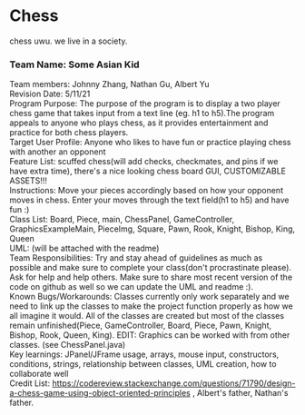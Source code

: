 # Chess
chess uwu.
we live in a society.

### Team Name: Some Asian Kid
Team members: Johnny Zhang, Nathan Gu, Albert Yu\
Revision Date: 5/11/21\
Program Purpose: The purpose of the program is to display a two player chess game that takes input from a text line (eg. h1 to h5).The program appeals to anyone who plays chess, as it provides entertainment and practice for both chess players. \
Target User Profile: Anyone who likes to have fun or practice playing chess with another an opponent\
Feature List: scuffed chess(will add checks, checkmates, and pins if we have extra time), there's a nice looking chess board GUI, CUSTOMIZABLE ASSETS!!!\
Instructions: Move your pieces accordingly based on how your opponent moves in chess. Enter your moves through the text field(h1 to h5) and have fun :)\
Class List: Board, Piece, main, ChessPanel, GameController, GraphicsExampleMain, PieceImg, Square, Pawn, Rook, Knight, Bishop, King, Queen\
UML: (will be attached with the readme)\
Team Responsibilities: Try and stay ahead of guidelines as much as possible and make sure to complete your class(don't procrastinate please). Ask for help and help others. Make sure to share most recent version of the code on github as well so we can update the UML and readme :). \
Known Bugs/Workarounds: Classes currently only work separately and we need to link up the classes to make the project function properly as how we all imagine it would. All of the classes are created but most of the classes remain unfinished(Piece, GameController, Board, Piece, Pawn, Knight, Bishop, Rook, Queen, King). EDIT: Graphics can be worked with from other classes. (see ChessPanel.java)\
Key learnings: JPanel/JFrame usage, arrays, mouse input, constructors, conditions, strings, relationship between classes, UML creation, how to collaborate well \
Credit List: https://codereview.stackexchange.com/questions/71790/design-a-chess-game-using-object-oriented-principles , Albert's father, Nathan's father.
